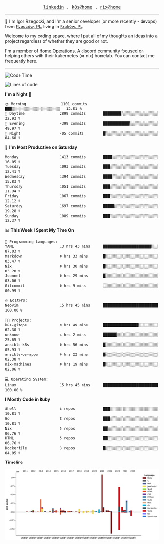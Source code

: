 <p align="center">
  <samp>
    <a href="https://www.linkedin.com/in/ajgon">linkedin</a> .
    <a href="https://github.com/deedee-ops/k8s-gitops">k8s@home</a> .
    <a href="https://github.com/deedee-ops/nixlab">nix@home</a>
  </samp>
</p>

----------------------------------------------------------------

:wave: I'm Igor Rzegocki, and I'm a senior developer (or more recently - devops) from [Rzeszów, PL](https://en.wikipedia.org/wiki/Rzesz%C3%B3w), living in [Kraków, PL](https://en.wikipedia.org/wiki/Krak%C3%B3w).

Welcome to my coding space, where I put all of my thoughts an ideas into a project regardless of whether they are good or not.

I'm a member of [Home Operations](https://discord.gg/home-operations). A discord community focused on helping others with their kubernetes (or nix) homelab. You can contact me frequently here.

----------------------------------------------------------------

<!--START_SECTION:waka-->
![Code Time](http://img.shields.io/badge/Code%20Time-874%20hrs%2046%20mins-blue)

![Lines of code](https://img.shields.io/badge/From%20Hello%20World%20I%27ve%20Written-4.2%20million%20lines%20of%20code-blue)

**I'm a Night 🦉** 

```text
🌞 Morning                1101 commits        ███░░░░░░░░░░░░░░░░░░░░░░   12.51 % 
🌆 Daytime                2899 commits        ████████░░░░░░░░░░░░░░░░░   32.93 % 
🌃 Evening                4399 commits        ████████████░░░░░░░░░░░░░   49.97 % 
🌙 Night                  405 commits         █░░░░░░░░░░░░░░░░░░░░░░░░   04.60 % 
```
📅 **I'm Most Productive on Saturday** 

```text
Monday                   1413 commits        ████░░░░░░░░░░░░░░░░░░░░░   16.05 % 
Tuesday                  1093 commits        ███░░░░░░░░░░░░░░░░░░░░░░   12.41 % 
Wednesday                1394 commits        ████░░░░░░░░░░░░░░░░░░░░░   15.83 % 
Thursday                 1051 commits        ███░░░░░░░░░░░░░░░░░░░░░░   11.94 % 
Friday                   1067 commits        ███░░░░░░░░░░░░░░░░░░░░░░   12.12 % 
Saturday                 1697 commits        █████░░░░░░░░░░░░░░░░░░░░   19.28 % 
Sunday                   1089 commits        ███░░░░░░░░░░░░░░░░░░░░░░   12.37 % 
```


📊 **This Week I Spent My Time On** 

```text
💬 Programming Languages: 
YAML                     13 hrs 43 mins      ██████████████████████░░░   87.03 % 
Markdown                 0 hrs 33 mins       █░░░░░░░░░░░░░░░░░░░░░░░░   03.47 % 
Nix                      0 hrs 30 mins       █░░░░░░░░░░░░░░░░░░░░░░░░   03.20 % 
Jsonnet                  0 hrs 29 mins       █░░░░░░░░░░░░░░░░░░░░░░░░   03.06 % 
Gitcommit                0 hrs 9 mins        ░░░░░░░░░░░░░░░░░░░░░░░░░   00.99 % 

🔥 Editors: 
Neovim                   15 hrs 45 mins      █████████████████████████   100.00 % 

🐱‍💻 Projects: 
k8s-gitops               9 hrs 49 mins       ████████████████░░░░░░░░░   62.30 % 
unknown                  4 hrs 2 mins        ██████░░░░░░░░░░░░░░░░░░░   25.65 % 
ansible-k8s              0 hrs 56 mins       █░░░░░░░░░░░░░░░░░░░░░░░░   05.93 % 
ansible-os-apps          0 hrs 22 mins       █░░░░░░░░░░░░░░░░░░░░░░░░   02.38 % 
nix-machines             0 hrs 19 mins       █░░░░░░░░░░░░░░░░░░░░░░░░   02.06 % 

💻 Operating System: 
Linux                    15 hrs 45 mins      █████████████████████████   100.00 % 
```

**I Mostly Code in Ruby** 

```text
Shell                    8 repos             ███░░░░░░░░░░░░░░░░░░░░░░   10.81 % 
Go                       8 repos             ███░░░░░░░░░░░░░░░░░░░░░░   10.81 % 
Nix                      5 repos             ██░░░░░░░░░░░░░░░░░░░░░░░   06.76 % 
HTML                     5 repos             ██░░░░░░░░░░░░░░░░░░░░░░░   06.76 % 
Dockerfile               3 repos             █░░░░░░░░░░░░░░░░░░░░░░░░   04.05 % 
```



**Timeline**

![Lines of Code chart](https://raw.githubusercontent.com/ajgon/ajgon/master/assets/bar_graph.png)


<!--END_SECTION:waka-->
